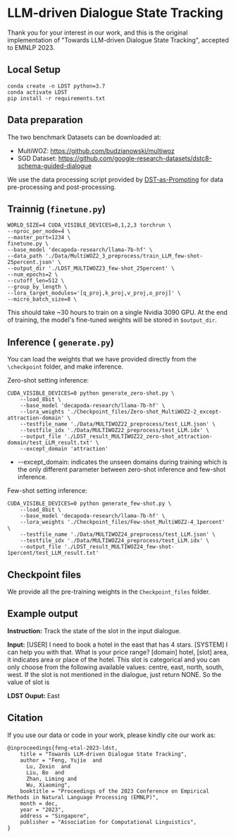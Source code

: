 # LLM-driven Dialogue State Tracking
Thank you for your interest in our work, and this is the original implementation of "Towards LLM-driven Dialogue State Tracking", accepted to EMNLP 2023.

## Local Setup
```
conda create -n LDST python=3.7
conda activate LDST
pip install -r requirements.txt
```

## Data preparation
The two benchmark Datasets can be downloaded at:
* MultiWOZ: https://github.com/budzianowski/multiwoz
* SGD Dataset: https://github.com/google-research-datasets/dstc8-schema-guided-dialogue

We use the data processing script provided by [DST-as-Prompting](https://github.com/chiahsuan156/DST-as-Prompting) for data pre-processing and post-processing.


## Trainnig (`finetune.py`)
```
WORLD_SIZE=4 CUDA_VISIBLE_DEVICES=0,1,2,3 torchrun \
--nproc_per_node=4 \
--master_port=1234 \
finetune.py \
--base_model 'decapoda-research/llama-7b-hf' \
--data_path './Data/MultiWOZ2_3_preprocess/train_LLM_few-shot-25percent.json' \
--output_dir './LDST_MULTIWOZ23_few-shot_25percent' \
--num_epochs=2 \
--cutoff_len=512 \
--group_by_length \
--lora_target_modules='[q_proj,k_proj,v_proj,o_proj]' \
--micro_batch_size=8 \
```
This should take ~30 hours to train on a single Nvidia 3090 GPU. At the end of training, the model's fine-tuned weights will be stored in `$output_dir`.

## Inference ( `generate.py`)
You can load the weights that we have provided directly from the `\checkpoint` folder, and make inference.

Zero-shot setting inference:
```
CUDA_VISIBLE_DEVICES=0 python generate_zero-shot.py \
    --load_8bit \
    --base_model 'decapoda-research/llama-7b-hf' \
    --lora_weights './Checkpoint_files/Zero-shot_MultiWOZ2-2_except-attraction-domain' \
    --testfile_name './Data/MULTIWOZ22_preprocess/test_LLM.json' \
    --testfile_idx './Data/MULTIWOZ22_preprocess/test_LLM.idx' \
    --output_file './LDST_result_MULTIWOZ22_zero-shot_attraction-domain/test_LLM_result.txt' \
    --except_domain 'attraction'
```
* --except_domain: indicates the unseen domains during training which is the only different parameter between zero-shot inference and few-shot inference.

Few-shot setting inference:
```
CUDA_VISIBLE_DEVICES=0 python generate_few-shot.py \
    --load_8bit \
    --base_model 'decapoda-research/llama-7b-hf' \
    --lora_weights './Checkpoint_files/Few-shot_MultiWOZ2-4_1percent' \
    --testfile_name './Data/MULTIWOZ24_preprocess/test_LLM.json' \
    --testfile_idx './Data/MULTIWOZ24_preprocess/test_LLM.idx' \
    --output_file './LDST_result_MULTIWOZ24_few-shot-1percent/test_LLM_result.txt' 
```

## Checkpoint files
We provide all the pre-training weights in the `Checkpoint_files` folder.

## Example output
**Instruction:** Track the state of the slot <hotel-area> in the input dialogue.

**Input:** [USER] I need to book a hotel in the east that has 4 stars. [SYSTEM] I can help you with that. What is your price range? [domain] hotel, [slot] area, it indicates area or place of the hotel. This slot is categorical and you can only choose from the following available values: centre, east, north, south, west.
If the slot is not mentioned in the dialogue, just return NONE. So the value of slot <hotel-area> is


**LDST Ouput:** East


## Citation
If you use our data or code in your work, please kindly cite our work as:
```
@inproceedings{feng-etal-2023-ldst,
    title = "Towards LLM-driven Dialogue State Tracking",
    author = "Feng, Yujie  and
      Lu, Zexin  and
      Liu, Bo  and
      Zhan, Liming and
      Wu, Xiaoming",
    booktitle = "Proceedings of the 2023 Conference on Empirical Methods in Natural Language Processing (EMNLP)",
    month = dec,
    year = "2023",
    address = "Singapore",
    publisher = "Association for Computational Linguistics",
}
```
